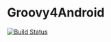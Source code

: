 # Groovy4Android
[![Build Status](https://travis-ci.org/WarsawApi/warsaw-api-android.svg?branch=master)](https://travis-ci.org/WarsawApi/warsaw-api-android)
